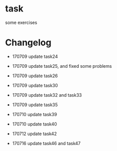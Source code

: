 # task

some exercises

# Changelog

- 170709 update task24

- 170709 update task25, and fixed some problems

- 170709 update task26

- 170709 update task30

- 170709 update task32 and task33

- 170709 update task35

- 170710 update task39

- 170710 update task40

- 170712 update task42

- 170716 update task46 and task47
